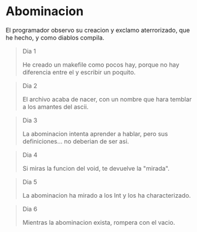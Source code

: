 <link rel="preconnect" href="https://fonts.googleapis.com">
<link rel="preconnect" href="https://fonts.gstatic.com" crossorigin>
<link href="https://fonts.googleapis.com/css2?family=Great+Vibes&display=swap" rel="stylesheet">
<span style="font-family: Great+Vibes; font-size: 16px;">
  
# Abominacion
El programador observo su creacion y exclamo aterrorizado, que he hecho, y como diablos compila.

> Dia 1
>
> He creado un makefile como pocos hay, porque no hay diferencia entre el y escribir un poquito.

> Dia 2
>
> El archivo acaba de nacer, con un nombre que hara temblar a los amantes del ascii.

> Dia 3
>
> La abominacion intenta aprender a hablar, pero sus definiciones... no deberian de ser asi.

> Dia 4
>
> Si miras la funcion del void, te devuelve la "mirada".

> Dia 5
>
> La abominacion ha mirado a los Int y los ha characterizado.

> Dia 6
>
> Mientras la abominacion exista, rompera con el vacio.
</span>
